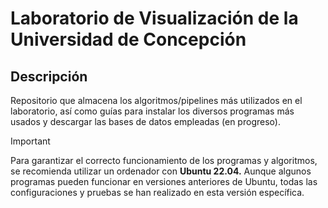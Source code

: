 # Laboratorio de Visualización de la Universidad de Concepción

## Descripción


Repositorio que almacena los algoritmos/pipelines más utilizados en el laboratorio, así como guías para instalar los diversos programas más usados y descargar las bases de datos empleadas (en progreso).



> [!IMPORTANT]  
> Para garantizar el correcto funcionamiento de los programas y algoritmos, se recomienda utilizar un ordenador con **Ubuntu 22.04.** Aunque algunos programas pueden funcionar en versiones anteriores de Ubuntu, todas las configuraciones y pruebas se han realizado en esta versión específica.
